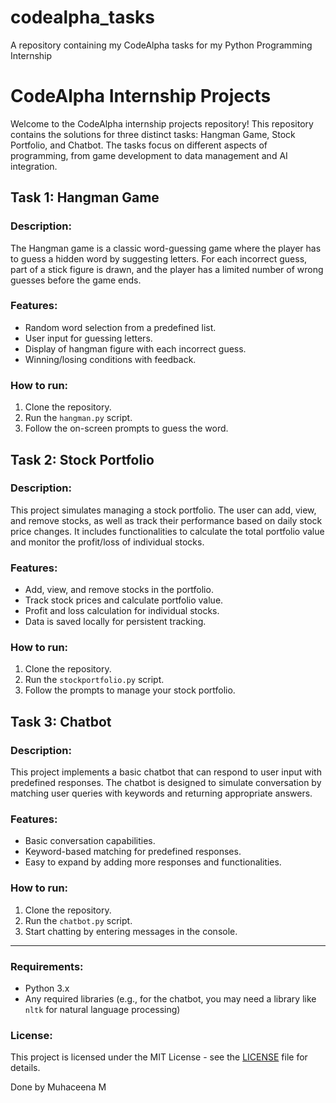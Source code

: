 # codealpha_tasks
A repository containing my CodeAlpha tasks for my Python Programming Internship


# CodeAlpha Internship Projects

Welcome to the CodeAlpha internship projects repository! This repository contains the solutions for three distinct tasks: Hangman Game, Stock Portfolio, and Chatbot. The tasks focus on different aspects of programming, from game development to data management and AI integration.

## Task 1: Hangman Game
### Description:
The Hangman game is a classic word-guessing game where the player has to guess a hidden word by suggesting letters. For each incorrect guess, part of a stick figure is drawn, and the player has a limited number of wrong guesses before the game ends.

### Features:
- Random word selection from a predefined list.
- User input for guessing letters.
- Display of hangman figure with each incorrect guess.
- Winning/losing conditions with feedback.

### How to run:
1. Clone the repository.
2. Run the `hangman.py` script.
3. Follow the on-screen prompts to guess the word.

## Task 2: Stock Portfolio
### Description:
This project simulates managing a stock portfolio. The user can add, view, and remove stocks, as well as track their performance based on daily stock price changes. It includes functionalities to calculate the total portfolio value and monitor the profit/loss of individual stocks.

### Features:
- Add, view, and remove stocks in the portfolio.
- Track stock prices and calculate portfolio value.
- Profit and loss calculation for individual stocks.
- Data is saved locally for persistent tracking.

### How to run:
1. Clone the repository.
2. Run the `stockportfolio.py` script.
3. Follow the prompts to manage your stock portfolio.

## Task 3: Chatbot
### Description:
This project implements a basic chatbot that can respond to user input with predefined responses. The chatbot is designed to simulate conversation by matching user queries with keywords and returning appropriate answers.

### Features:
- Basic conversation capabilities.
- Keyword-based matching for predefined responses.
- Easy to expand by adding more responses and functionalities.

### How to run:
1. Clone the repository.
2. Run the `chatbot.py` script.
3. Start chatting by entering messages in the console.

---

### Requirements:
- Python 3.x
- Any required libraries (e.g., for the chatbot, you may need a library like `nltk` for natural language processing)

### License:
This project is licensed under the MIT License - see the [LICENSE](LICENSE) file for details.

Done by Muhaceena M
